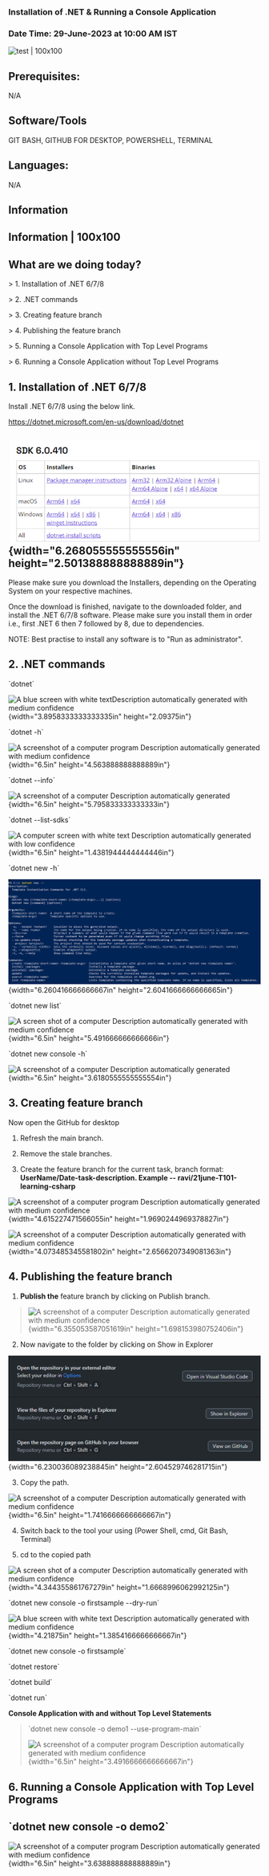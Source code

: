 ### Installation of .NET & Running a Console Application 

### Date Time: 29-June-2023 at 10:00 AM IST

![test | 100x100](./media/image1.emf)

## Prerequisites:

N/A

## Software/Tools

GIT BASH, GITHUB FOR DESKTOP, POWERSHELL, TERMINAL

## Languages:

N/A

## Information

## Information \| 100x100

## What are we doing today?

\> 1. Installation of .NET 6/7/8

\> 2. .NET commands

\> 3. Creating feature branch

\> 4. Publishing the feature branch

\> 5. Running a Console Application with Top Level Programs

\> 6. Running a Console Application without Top Level Programs

## 1. Installation of .NET 6/7/8

Install .NET 6/7/8 using the below link.

<https://dotnet.microsoft.com/en-us/download/dotnet>

## 

## ![](./media/image2.png){width="6.268055555555556in" height="2.501388888888889in"} 

Please make sure you download the Installers, depending on the Operating
System on your respective machines.

Once the download is finished, navigate to the downloaded folder, and
install the .NET 6/7/8 software. Please make sure you install them in
order i.e., first .NET 6 then 7 followed by 8, due to dependencies.

NOTE: Best practise to install any software is to "Run as
administrator".

## 2. .NET commands

\`dotnet\`

![A blue screen with white textDescription automatically generated with
medium confidence](./media/image3.png){width="3.8958333333333335in"
height="2.09375in"}

\`dotnet -h\`

![A screenshot of a computer program Description automatically generated
with medium confidence](./media/image4.png){width="6.5in"
height="4.563888888888889in"}

\`dotnet --info\`

![A screenshot of a computer Description automatically
generated](./media/image5.png){width="6.5in"
height="5.795833333333333in"}

\`dotnet \--list-sdks\`

![A computer screen with white text Description automatically generated
with low confidence](./media/image6.png){width="6.5in"
height="1.4381944444444446in"}

\`dotnet new -h\`

![](./media/image7.png){width="6.260416666666667in"
height="2.6041666666666665in"}

\`dotnet new list\`

![A screen shot of a computer Description automatically generated with
medium confidence](./media/image8.png){width="6.5in"
height="5.491666666666666in"}

\`dotnet new console -h\`

![A screenshot of a computer Description automatically
generated](./media/image9.png){width="6.5in"
height="3.6180555555555554in"}

## 3. Creating feature branch

Now open the GitHub for desktop

1.  Refresh the main branch.

2.  Remove the stale branches.

3.  Create the feature branch for the current task, branch format:
    **UserName/Date-task-description. Example --
    ravi/21june-T101-learning-csharp**

![A screenshot of a computer program Description automatically generated
with medium confidence](./media/image10.png){width="4.615227471566055in"
height="1.9690244969378827in"}

![A screenshot of a computer Description automatically generated with
medium confidence](./media/image11.png){width="4.073485345581802in"
height="2.6566207349081363in"}

## 4. Publishing the feature branch

1.  **Publish the** feature branch by clicking on Publish branch.

> ![A screenshot of a computer Description automatically generated with
> medium confidence](./media/image12.png){width="6.355053587051619in"
> height="1.698153980752406in"}

2.  Now navigate to the folder by clicking on Show in Explorer

![](./media/image13.png){width="6.230036089238845in"
height="2.604529746281715in"}

3.  Copy the path.

![A screenshot of a computer Description automatically generated with
medium confidence](./media/image14.png){width="6.5in"
height="1.7416666666666667in"}

4.  Switch back to the tool your using (Power Shell, cmd, Git Bash,
    Terminal)

5.  cd to the copied path

![A screen shot of a computer Description automatically generated with
medium confidence](./media/image15.png){width="4.344355861767279in"
height="1.6668996062992125in"}

\`dotnet new console -o firstsample \--dry-run\`

![A blue screen with white text Description automatically generated with
medium confidence](./media/image16.png){width="4.21875in"
height="1.3854166666666667in"}

\`dotnet new console -o firstsample\`

\`dotnet restore\`

\`dotnet build\`

\`dotnet run\`

**Console Application with and without Top Level Statements**

> \`dotnet new console -o demo1 \--use-program-main\`
>
> ![A screenshot of a computer program Description automatically
> generated with medium confidence](./media/image17.png){width="6.5in"
> height="3.4916666666666667in"}

## 6. Running a Console Application with Top Level Programs

## \`dotnet new console -o demo2\`

![A screenshot of a computer program Description automatically generated
with medium confidence](./media/image18.png){width="6.5in"
height="3.638888888888889in"}
